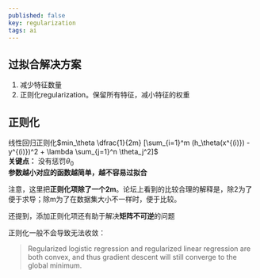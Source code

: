```yaml
---
published: false
key: regularization
tags: ai
---
```

## 过拟合解决方案
1. 减少特征数量
2. 正则化regularization。保留所有特征，减小特征的权重

## 正则化
线性回归正则化$min_\theta \dfrac{1}{2m}  [\sum_{i=1}^m (h_\theta(x^{(i)}) - y^{(i)})^2 + \lambda \sum_{j=1}^n \theta_j^2]$  
**关键点：** 没有惩罚$\theta_{0}$  
**参数越小对应的函数越简单，越不容易过拟合**  

注意，这里把**正则化项除了一个2m**。论坛上看到的比较合理的解释是，除2为了便于求导；除m为了在数据集大小不一样时，便于比较。  

还提到，添加正则化项还有助于解决**矩阵不可逆**的问题

正则化一般不会导致无法收敛：
> Regularized logistic regression and regularized linear regression are both convex, and thus gradient descent will still converge to the global minimum.
